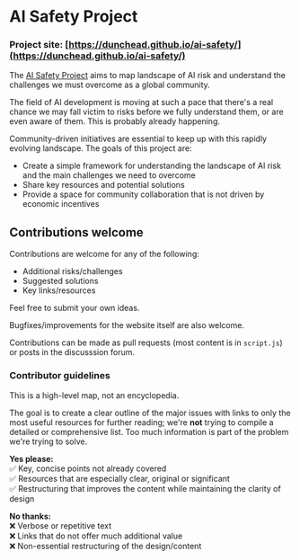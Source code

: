 # AI Safety Project

### Project site: [https://dunchead.github.io/ai-safety/](https://dunchead.github.io/ai-safety/)

The [AI Safety Project](https://dunchead.github.io/ai-safety/) aims to map landscape of AI risk and understand the challenges we must overcome as a global community.

The field of AI development is moving at such a pace that there's a real chance we may fall victim to risks before we fully understand them, or are even aware of them. This is probably already happening.

Community-driven initiatives are essential to keep up with this rapidly evolving landscape. The goals of this project are:

-   Create a simple framework for understanding the landscape of AI risk and the main challenges we need to overcome
-   Share key resources and potential solutions
-   Provide a space for community collaboration that is not driven by economic incentives

## Contributions welcome

Contributions are welcome for any of the following:

-   Additional risks/challenges
-   Suggested solutions
-   Key links/resources

Feel free to submit your own ideas.

Bugfixes/improvements for the website itself are also welcome.

Contributions can be made as pull requests (most content is in `script.js`) or posts in the discusssion forum.

### Contributor guidelines

This is a high-level map, not an encyclopedia.

The goal is to create a clear outline of the major issues with links to only the most useful resources for further reading; we're **not** trying to compile a detailed or comprehensive list. Too much information is part of the problem we're trying to solve.

**Yes please:**<br>
✅ Key, concise points not already covered<br>
✅ Resources that are especially clear, original or significant<br>
✅ Restructuring that improves the content while maintaining the clarity of design<br>

**No thanks:**<br>
❌ Verbose or repetitive text<br>
❌ Links that do not offer much additional value<br>
❌ Non-essential restructuring of the design/content
